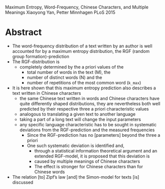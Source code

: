 Maximum Entropy, Word-Frequency, Chinese Characters, and Multiple Meanings
Xiaoyong Yan, Petter Minnhagen
PLoS 2015

# Abstract

* The word-frequency distribution of a text written by an author is well
  accounted for by a maximum entropy distribution, the RGF (random group
  formation)-prediction
* The RGF-distribution is
  * completely determined by the a priori values of the
    * total number of words in the text (M), the
    * number of distinct words (N) and the
    * number of repetitions of the most common word (`k_max`)
* It is here shown that this maximum entropy prediction also describes a text
  written in Chinese characters
  * the same Chinese text written in words and Chinese characters have quite
    differently shaped distributions, they are nevertheless both well predicted
    by their respective three a priori characteristic values
  * analogous to translating a given text to another language
  * taking a part of a long text will change the input parameters
  * any specific language characteristic has to be sought in systematic
    deviations from the RGF-prediction and the measured frequencies
    * Since the RGF-prediction has no [parameters] beyond the three a priori
    * One such systematic deviation is identified and,
      * through a statistical information theoretical argument and an extended
        RGF-model, it is proposed that this deviation is
      * caused by multiple meanings of Chinese characters
      * The effect is stronger for Chinese characters than for Chinese words
* The relation [to] Zipf’s law [and] the Simon-model for texts [is]  discussed
